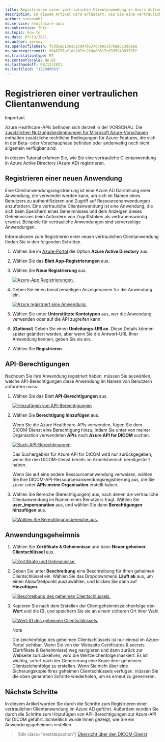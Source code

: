 ```yaml
---
title: Registrieren einer vertraulichen Clientanwendung in Azure Active Directory – Azure Healthcare-APIs für DICOM
description: In diesem Artikel wird erläutert, wie Sie eine vertrauliche Clientanwendung in Azure Active Directory registrieren.
author: stevewohl
ms.service: healthcare-apis
ms.subservice: fhir
ms.topic: how-to
ms.date: 07/13/2021
ms.author: aersoy
ms.openlocfilehash: f5dd5e5136ac2cd47b637d7b95cb7ba95c3ddaaa
ms.sourcegitcommit: 0046757af1da267fc2f0e88617c633524883795f
ms.translationtype: MT
ms.contentlocale: de-DE
ms.lasthandoff: 08/13/2021
ms.locfileid: "122346693"
---
```

# <a name="register-a-confidential-client-application"></a>Registrieren einer vertraulichen Clientanwendung

> [!IMPORTANT]
> Azure Healthcare-APIs befinden sich derzeit in der VORSCHAU. Die [zusätzlichen Nutzungsbestimmungen für Microsoft Azure-Vorschauen](https://azure.microsoft.com/support/legal/preview-supplemental-terms/) enthalten zusätzliche rechtliche Bedingungen für Azure-Features, die sich in der Beta- oder Vorschauphase befinden oder anderweitig noch nicht allgemein verfügbar sind.

In diesem Tutorial erfahren Sie, wie Sie eine vertrauliche Clientanwendung in Azure Active Directory (Azure AD) registrieren.

## <a name="register-a-new-application"></a>Registrieren einer neuen Anwendung

Eine Clientanwendungsregistrierung ist eine Azure AD Darstellung einer Anwendung, die verwendet werden kann, um sich im Namen eines Benutzers zu authentifizieren und Zugriff auf Ressourcenanwendungen anzufordern. Eine vertrauliche Clientanwendung ist eine Anwendung, die sich beim Speichern eines Geheimnisses und dem Anzeigen dieses Geheimnisses beim Anfordern von Zugriffstoken als vertrauenswürdig erweist. Beispiele für vertrauliche Anwendungen sind serverseitige Anwendungen.

Informationen zum Registrieren einer neuen vertraulichen Clientanwendung finden Sie in den folgenden Schritten.

1. Wählen Sie im [Azure-Portal](https://portal.azure.com) die Option **Azure Active Directory** aus.
2. Wählen Sie das **Blatt App-Registrierungen** aus.
3. Wählen Sie **Neue Registrierung** aus.

   [![Azure-App Registrierungen. ](media/dicom-azure-app-registrations.png) ](media/dicom-azure-app-registrations.png#lightbox)

4. Geben Sie einen benutzerseitigen Anzeigenamen für die Anwendung ein.

   [![Azure registriert eine Anwendung. ](media/dicom-registration-application-name.png) ](media/dicom-registration-application-name.png#lightbox)

5. Wählen Sie unter **Unterstützte Kontotypen** aus, wer die Anwendung verwenden oder auf die API zugreifen kann.
6. (**Optional**) Geben Sie einen **Umleitungs-URI an.** Diese Details können später geändert werden, aber wenn Sie die Antwort-URL Ihrer Anwendung kennen, geben Sie sie ein.
7. Wählen Sie **Registrieren**.

## <a name="api-permissions"></a>API-Berechtigungen

Nachdem Sie Ihre Anwendung registriert haben, müssen Sie auswählen, welche API-Berechtigungen diese Anwendung im Namen von Benutzern anfordern muss.

1. Wählen Sie das Blatt **API-Berechtigungen** aus.

   [![Hinzufügen von API-Berechtigungen ](media/dicom-add-api-permissions.png) ](media/dicom-add-api-permissions.png#lightbox)

2. Wählen Sie **Berechtigung hinzufügen** aus.

   Wenn Sie die Azure Healthcare-APIs verwenden, fügen Sie dem DICOM-Dienst eine Berechtigung hinzu, indem Sie unter von meiner Organisation verwendeten **APIs** nach **Azure API for DICOM** suchen. 

   [![Such-API-Berechtigungen ](media/dicom-search-apis-permissions.png) ](media/dicom-search-apis-permissions.png#lightbox)

   Das Suchergebnis für Azure API for DICOM wird nur zurückgegeben, wenn Sie den DICOM-Dienst bereits im Arbeitsbereich bereitgestellt haben.

   Wenn Sie auf eine andere Ressourcenanwendung verweisen, wählen Sie Ihre DICOM-API-Ressourcenanwendungsregistrierung aus, die Sie zuvor unter **APIs meine Organisation** erstellt haben.

3. Wählen Sie Bereiche (Berechtigungen) aus, nach denen die vertrauliche Clientanwendung im Namen eines Benutzers fragt. Wählen Sie **user_impersonation** aus, und wählen Sie dann **Berechtigungen hinzufügen** aus.

   [![Wählen Sie Berechtigungsbereiche aus. ](media/dicom-select-scopes.png) ](media/dicom-select-scopes.png#lightbox)

## <a name="application-secret"></a>Anwendungsgeheimnis

1. Wählen Sie **Zertifikate & Geheimnisse** und dann **Neuer geheimer Clientschlüssel** aus.

   [![Zertifikate und Geheimnisse. ](media/dicom-new-client-secret.png) ](media/dicom-new-client-secret.png#lightbox)

2. Geben Sie unter **Beschreibung** eine Beschreibung für Ihren geheimen Clientschlüssel ein. Wählen Sie das Dropdownmenü **Läuft ab** aus, um einen Ablaufzeitpunkt auszuwählen, und klicken Sie dann auf **Hinzufügen.**

   [![Beschreibung des geheimen Clientschlüssels. ](media/dicom-client-secret-description.png) ](media/dicom-client-secret-description.png#lightbox)

3. Kopieren Sie nach dem Erstellen der Clientgeheimniszeichenfolge den **Wert** und die **ID**, und speichern Sie sie an einem sicheren Ort Ihrer Wahl.

   [![Wert-ID des geheimen Clientschlüssels. ](media/dicom-client-secret-value-id.png) ](media/dicom-client-secret-value-id.png#lightbox)

   > [!NOTE]
   > Die zeichenfolge des geheimen Clientschlüssels ist nur einmal im Azure-Portal sichtbar. Wenn Sie von der Webseite Certificates & secrets (Zertifikate & Geheimnisse) weg navigieren und dann zurück zur Webseite zurückkehren, wird die Wertzeichenfolge maskiert. Es ist wichtig, sofort nach der Generierung eine Kopie ihrer geheimen Clientzeichenfolge zu erstellen. Wenn Sie nicht über eine Sicherungskopie Ihres geheimen Clientschlüssels verfügen, müssen Sie die oben genannten Schritte wiederholen, um es erneut zu generieren.

## <a name="next-steps"></a>Nächste Schritte

In diesem Artikel wurden Sie durch die Schritte zum Registrieren einer vertraulichen Clientanwendung im Azure AD geführt. Außerdem wurden Sie durch die Schritte zum Hinzufügen von API-Berechtigungen zur Azure-API für DICOM geführt. Schließlich wurde Ihnen gezeigt, wie Sie ein Anwendungsgeheimnis erstellen. 

>[!div class="nextstepaction"]
>[Übersicht über den DICOM-Dienst](dicom-services-overview.md)



